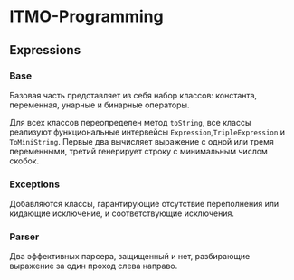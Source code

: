 # ITMO-Programming

## Expressions

### Base

Базовая часть представляет из себя набор классов:
константа, переменная, унарные и бинарные операторы.

Для всех классов переопределен метод `toString`,
все классы реализуют функциональные интервейсы
`Expression`,`TripleExpression` и `ToMiniString`.
Первые два вычисляет выражение с одной или тремя переменными,
третий генерирует строку с минимальным числом скобок.

### Exceptions

Добавляются классы, гарантирующие отсутствие переполнения
или кидающие исключение, и соответствующие исключения.

### Parser

Два эффективных парсера, защищенный и нет,
разбирающие выражение за один проход слева направо.
